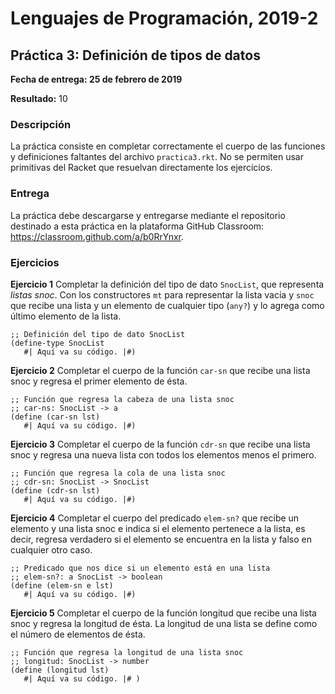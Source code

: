 # Lenguajes de Programación, 2019-2

## Práctica 3: Definición de tipos de datos

**Fecha de entrega: 25 de febrero de 2019**

**Resultado:** 10

### Descripción
La práctica consiste en completar correctamente el cuerpo de las funciones y definiciones faltantes del archivo `practica3.rkt`. No se permiten usar primitivas del Racket que resuelvan directamente los ejercicios.       

### Entrega

La práctica debe descargarse y entregarse mediante el repositorio destinado a esta práctica en la plataforma GitHub Classroom: https://classroom.github.com/a/b0RrYnxr.

### Ejercicios

**Ejercicio 1** Completar la definición del tipo de dato `SnocList`, que representa *listas snoc*. Con los constructores `mt` para representar la lista vacía y `snoc` que recibe una lista y un elemento de cualquier tipo (`any?`) y lo agrega como último elemento de la lista.

```racket
;; Definición del tipo de dato SnocList
(define-type SnocList
   #| Aquí va su código. |#)
```

**Ejercicio 2** Completar el cuerpo de la función `car-sn` que recibe una lista snoc y regresa el primer elemento de ésta.

```racket
;; Función que regresa la cabeza de una lista snoc
;; car-ns: SnocList -> a
(define (car-sn lst)
   #| Aquí va su código. |#)
```

**Ejercicio 3** Completar el cuerpo de la función `cdr-sn` que recibe una lista snoc y regresa una nueva lista con todos los elementos menos el primero.

```racket
;; Función que regresa la cola de una lista snoc
;; cdr-sn: SnocList -> SnocList
(define (cdr-sn lst)
   #| Aquí va su código. |#)
```

**Ejercicio 4** Completar el cuerpo del predicado `elem-sn?` que recibe un elemento y una lista snoc e indica si el elemento pertenece a la lista, es decir, regresa verdadero si el elemento se encuentra en la lista y falso en cualquier otro caso.

```racket
;; Predicado que nos dice si un elemento está en una lista
;; elem-sn?: a SnocList -> boolean
(define (elem-sn e lst)
   #| Aquí va su código. |#)
```

**Ejercicio 5** Completar el cuerpo de la función longitud que recibe una lista snoc y regresa la longitud de ésta. La longitud de una lista se define como el número de elementos de ésta.

```racket
;; Función que regresa la longitud de una lista snoc
;; longitud: SnocList -> number
(define (longitud lst)
   #| Aquí va su código. |# )
```
